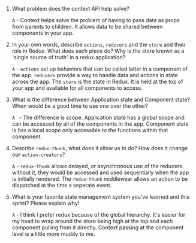 1. What problem does the context API help solve?

    `A` - Context helps solve the problem of having to pass data as props from parents to children. It allows data to be shared between components in your app.

1. In your own words, describe `actions`, `reducers` and the `store` and their role in Redux. What does each piece do? Why is the store known as a 'single source of truth' in a redux application?

    `A` - `actions` set up behaviors that can be called latter in a component of the app. `reducers` provide a way to handle data and actions in state across the app. The `store` is the state in Redux. It is held at the top of your app and available for all components to access.

1. What is the difference between Application state and Component state? When would be a good time to use one over the other?

    `A ` - The difference is scope. Application state has a global scope and can be accessed by all of the components in the app. Component state is has a local scope only accessible to the functions within that component.

1. Describe `redux-thunk`, what does it allow us to do? How does it change our `action-creators`?

    `A` - `redux-thunk` allows delayed, or asynchronous use of the reducers. without it, they would be accessed and used sequentially when the app is initially rendered. The `redux-thunk` middlewear allows an action to be dispatched at the time a seperate event.

1. What is your favorite state management system you've learned and this sprint? Please explain why!

    `A` - I think I prefer redux because of the global hierarchy. It's easier for my head to wrap around the store being high at the top and each component pulling from it directly. Context passing at the component level is a little more muddy to me.
